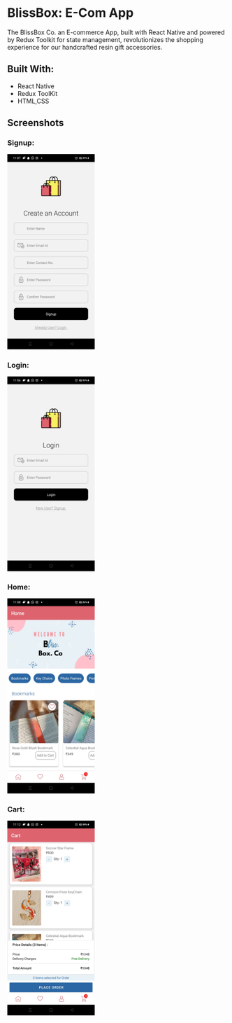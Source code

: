 
# BlissBox: E-Com App

The BlissBox Co. an E-commerce App, built with React Native and powered by Redux Toolkit for state management, revolutionizes the shopping experience for our handcrafted resin gift accessories.

## Built With:

- React Native
- Redux ToolKit
- HTML,CSS

## Screenshots
<h3>Signup:</h3>
<div>
  <img alt="Demo" src="./README_Img/SignUpImg.jpg" width="200"/>  
<h3>Login:</h3>
  <img alt="Demo" src="./README_Img/LoginImg.jpg" width="200" />
<h3>Home:</h3>
  <img alt="Demo" src="./README_Img/HomeImg.jpg" width="200" />
<h3>Cart:</h3>
  <img alt="Demo" src="./README_Img/CartImg.jpg" width="200"/>

</div>


